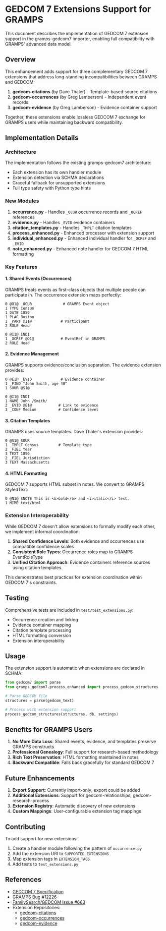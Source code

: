 # GEDCOM 7 Extensions Support for GRAMPS

This document describes the implementation of GEDCOM 7 extension support in the gramps-gedcom7 importer, enabling full compatibility with GRAMPS' advanced data model.

## Overview

This enhancement adds support for three complementary GEDCOM 7 extensions that address long-standing incompatibilities between GRAMPS and GEDCOM:

1. **gedcom-citations** (by Dave Thaler) - Template-based source citations
2. **gedcom-occurrences** (by Greg Lamberson) - Independent event records  
3. **gedcom-evidence** (by Greg Lamberson) - Evidence container support

Together, these extensions enable lossless GEDCOM 7 exchange for GRAMPS users while maintaining backward compatibility.

## Implementation Details

### Architecture

The implementation follows the existing gramps-gedcom7 architecture:
- Each extension has its own handler module
- Extension detection via SCHMA declarations
- Graceful fallback for unsupported extensions
- Full type safety with Python type hints

### New Modules

1. **occurrence.py** - Handles `_OCUR` occurrence records and `_OCREF` references
2. **evidence.py** - Handles `_EVID` evidence containers
3. **citation_templates.py** - Handles `_TMPLT` citation templates
4. **process_enhanced.py** - Enhanced processor with extension support
5. **individual_enhanced.py** - Enhanced individual handler for `_OCREF` and `_EVID`
6. **note_enhanced.py** - Enhanced note handler for GEDCOM 7 HTML formatting

### Key Features

#### 1. Shared Events (Occurrences)

GRAMPS treats events as first-class objects that multiple people can participate in. The occurrence extension maps perfectly:

```gedcom
0 @O1@ _OCUR              # GRAMPS Event object
1 TYPE Census
1 DATE 1850
1 PLAC Boston
1 _PART @I1@             # Participant
2 ROLE Head

0 @I1@ INDI
1 _OCREF @O1@            # EventRef in GRAMPS
2 ROLE Head
```

#### 2. Evidence Management

GRAMPS supports evidence/conclusion separation. The evidence extension provides:

```gedcom
0 @E1@ _EVID             # Evidence container
1 _FIND "John Smith, age 40"
1 SOUR @S1@

0 @I1@ INDI
1 NAME John /Smith/
2 _EVID @E1@            # Link to evidence
3 _CONF Medium          # Confidence level
```

#### 3. Citation Templates

GRAMPS uses source templates. Dave Thaler's extension provides:

```gedcom
0 @S1@ SOUR
1 _TMPLT Census         # Template type
2 _FIEL Year
3 TEXT 1850
2 _FIEL Jurisdiction
3 TEXT Massachusetts
```

#### 4. HTML Formatting

GEDCOM 7 supports HTML subset in notes. We convert to GRAMPS StyledText:

```gedcom
0 @N1@ SNOTE This is <b>bold</b> and <i>italic</i> text.
1 MIME text/html
```

### Extension Interoperability

While GEDCOM 7 doesn't allow extensions to formally modify each other, we implement informal coordination:

1. **Shared Confidence Levels**: Both evidence and occurrences use compatible confidence scales
2. **Consistent Role Types**: Occurrence roles map to GRAMPS EventRoleType
3. **Unified Citation Approach**: Evidence containers reference sources using citation templates

This demonstrates best practices for extension coordination within GEDCOM 7's constraints.

## Testing

Comprehensive tests are included in `test/test_extensions.py`:
- Occurrence creation and linking
- Evidence container mapping
- Citation template processing
- HTML formatting conversion
- Extension interoperability

## Usage

The extension support is automatic when extensions are declared in SCHMA:

```python
from gedcom7 import parse
from gramps_gedcom7.process_enhanced import process_gedcom_structures

# Parse GEDCOM file
structures = parse(gedcom_text)

# Process with extension support
process_gedcom_structures(structures, db, settings)
```

## Benefits for GRAMPS Users

1. **No More Data Loss**: Shared events, evidence, and templates preserve GRAMPS constructs
2. **Professional Genealogy**: Full support for research-based methodology
3. **Rich Text Preservation**: HTML formatting maintained in notes
4. **Backward Compatible**: Falls back gracefully for standard GEDCOM 7

## Future Enhancements

1. **Export Support**: Currently import-only; export could be added
2. **Additional Extensions**: Support for gedcom-relationships, gedcom-research-process
3. **Extension Registry**: Automatic discovery of new extensions
4. **Custom Mappings**: User-configurable extension tag mappings

## Contributing

To add support for new extensions:

1. Create a handler module following the pattern of `occurrence.py`
2. Add the extension URI to `SUPPORTED_EXTENSIONS`
3. Map extension tags in `EXTENSION_TAGS`
4. Add tests to `test_extensions.py`

## References

- [GEDCOM 7 Specification](https://gedcom.io/)
- [GRAMPS Bug #12226](https://gramps-project.org/bugs/view.php?id=12226)
- [FamilySearch/GEDCOM Issue #663](https://github.com/FamilySearch/GEDCOM/issues/663)
- Extension Repositories:
  - [gedcom-citations](https://github.com/dthaler/gedcom-citations)
  - [gedcom-occurrences](https://github.com/glamberson/gedcom-occurrences)
  - [gedcom-evidence](https://github.com/glamberson/gedcom-evidence)
